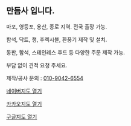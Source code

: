 ## 만듬사 입니다.

마포, 영등포, 용산, 종로 지역.
전국 출장 가능.

함석, 닥트, 챙, 후렉시블, 환풍기 제작 및 설치.

동판, 함석, 스테인레스 후드 등 다양한 주문 제작 가능.

부담 없이 견적 요청 주세요.

제작/공사 문의 : <a href="tel:01090426554">010-9042-6554</a>

<a href="http://naver.me/FY7xdD9S">네이버지도 열기</a> 

<a href="http://kko.to/6PJAvdoYo">카카오지도 열기</a> 

<a href="https://maps.app.goo.gl/MusDVmdNiSjc2Sxw9">구글지도 열기</a> 
